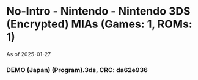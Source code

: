 # No-Intro - Nintendo - Nintendo 3DS (Encrypted) MIAs (Games: 1, ROMs: 1)
As of 2025-01-27
### DEMO (Japan) (Program).3ds, CRC: da62e936
